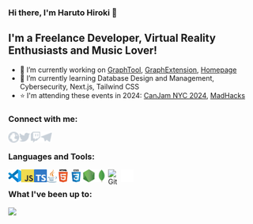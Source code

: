 ### Hi there, I'm Haruto Hiroki 👋

## I'm a Freelance Developer, Virtual Reality Enthusiasts and Music Lover!
- 🔭 I’m currently working on [GraphTool](https://graphtool.harutohiroki.com/), [GraphExtension](https://github.com/HarutoHiroki/HarutoGraphExtension), [Homepage](https://harutohiroki.com)
- 🌱 I’m currently learning Database Design and Management, Cybersecurity, Next.js, Tailwind CSS
- ⭐ I'm attending these events in 2024: [CanJam NYC 2024](https://canjamglobal.com/attend/), [MadHacks](https://www.madhacks.io)

### Connect with me:
[<img align="left" alt="harutohiroki.com" width="22px" src="./assets/globe.svg" />][website]
[<img align="left" alt="HarutoHiroki | Twitter" width="22px" src="./assets/twitter.svg" />][twitter]
[<img align="left" alt="HarutoHiroki | Twitch" width="22px" src="./assets/twitch.svg" />][twitch]
[<img align="left" alt="HarutoHiroki | Telegram" width="22px" src="./assets/telegram.svg" />][telegram]
<br />

### Languages and Tools:
<img align="left" alt="Visual Studio Code" width="26px" src="https://raw.githubusercontent.com/github/explore/80688e429a7d4ef2fca1e82350fe8e3517d3494d/topics/visual-studio-code/visual-studio-code.png" />
<img align="left" alt="JavaScript" width="26px" src="https://raw.githubusercontent.com/github/explore/80688e429a7d4ef2fca1e82350fe8e3517d3494d/topics/javascript/javascript.png" />
<img align="left" alt="TypeScript" width="26px" src="./assets/ts-logo-128.png" />
<img align="left" alt="Java" width="20px" src="./assets/java.png" />
<img align="left" alt="HTML5" width="26px" src="https://raw.githubusercontent.com/github/explore/80688e429a7d4ef2fca1e82350fe8e3517d3494d/topics/html/html.png" />
<img align="left" alt="CSS3" width="26px" src="https://raw.githubusercontent.com/github/explore/80688e429a7d4ef2fca1e82350fe8e3517d3494d/topics/css/css.png" />
<img align="left" alt="Node.js" width="26px" src="https://raw.githubusercontent.com/github/explore/80688e429a7d4ef2fca1e82350fe8e3517d3494d/topics/nodejs/nodejs.png" />
<img align="left" alt="MongoDB" width="26px" src="./assets/mongodb.png" />
<img align="left" alt="Git" width="26px" src="https://git-scm.com/images/logos/downloads/Git-Icon-1788C.svg" />
<img align="left" alt="GitHub" width="26px" src="./assets/github.png" />
<br />

### What I've been up to:
<a href="https://wakatime.com"><img src="https://wakatime.com/share/@harutohiroki/60232cf8-dd70-4a3b-bb93-2755fb32a79b.png" /></a>
<!--
### Silly GitHub Widgets
[![trophy](https://github-profile-trophy.vercel.app/?username=harutohiroki&theme=radical&title=-Issues,-Reviews)](https://github.com/ryo-ma/github-profile-trophy)
<img height="170" align="left" src="https://github-readme-stats.vercel.app/api?username=harutohiroki&theme=radical&count_private=true&include_all_commits=true" />
<img src="https://github-readme-stats.vercel.app/api/top-langs/?username=harutohiroki&theme=radical&layout=compact" />
-->

[website]: https://harutohiroki.com
[twitter]: https://twitter.com/harutohiroki
[twitch]: https://www.twitch.tv/harutohiroki
[telegram]: https://t.me/harutohiroki
